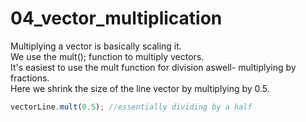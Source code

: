 # 04_vector_multiplication
Multiplying a vector is basically scaling it.</br>
We use the mult(); function to multiply vectors. </br>
It's easiest to use the mult function for division aswell- multiplying by fractions.</br>
Here we shrink the size of the line vector by multiplying by 0.5.</br>

```js
vectorLine.mult(0.5); //essentially dividing by a half 
```
</br>